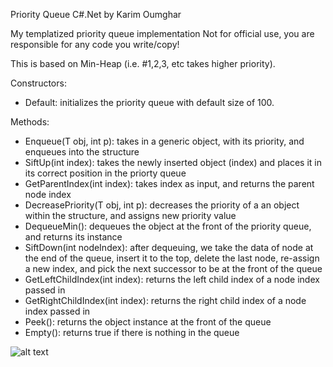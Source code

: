 Priority Queue C#.Net by Karim Oumghar

My templatized priority queue implementation
Not for official use, you are responsible for any code you write/copy!

This is based on Min-Heap (i.e. #1,2,3, etc takes higher priority).

Constructors:
<ul><li>Default: initializes the priority queue with default size of 100.</li></ul>
Methods:
<ul>

<li>Enqueue(T obj, int p): takes in a generic object, with its priority, and enqueues into the structure</li>
<li>SiftUp(int index): takes the newly inserted object (index) and places it in its correct position in the priorty queue</li>
<li>GetParentIndex(int index): takes index as input, and returns the parent node index</li>
<li>DecreasePriority(T obj, int p): decreases the priority of a an object within the structure, and assigns new priority value</li>
<li>DequeueMin(): dequeues the object at the front of the priority queue, and returns its instance</li>
<li>SiftDown(int nodeIndex): after dequeuing, we take the data of node at the end of the queue, insert it to the top, delete the last node, re-assign a new index, and pick the next successor to be at the front of the queue</li>
<li>GetLeftChildIndex(int index): returns the left child index of a node index passed in</li>
<li>GetRightChildIndex(int index): returns the right child index of a node index passed in</li>
<li>Peek(): returns the object instance at the front of the queue</li>
<li>Empty(): returns true if there is nothing in the queue</li>

</ul>


![alt text](http://algorithms.tutorialhorizon.com/files/2015/02/Min-Heap.png)
